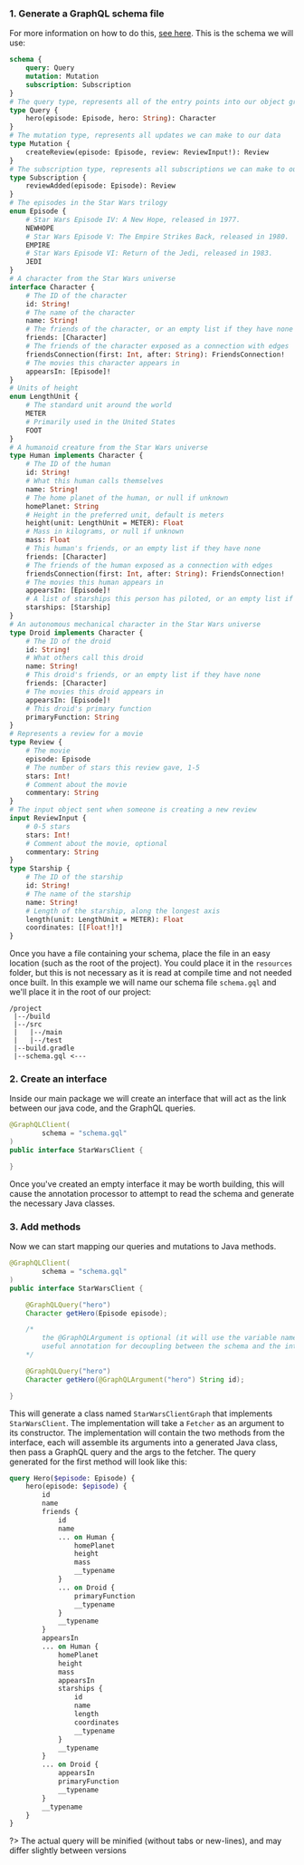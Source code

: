 
### 1. Generate a GraphQL schema file
For more information on how to do this, [see here](https://graphql.org/learn/schema/). This is the schema we will use:
```graphql
schema {
    query: Query
    mutation: Mutation
    subscription: Subscription
}
# The query type, represents all of the entry points into our object graph
type Query {
    hero(episode: Episode, hero: String): Character
}
# The mutation type, represents all updates we can make to our data
type Mutation {
    createReview(episode: Episode, review: ReviewInput!): Review
}
# The subscription type, represents all subscriptions we can make to our data
type Subscription {
    reviewAdded(episode: Episode): Review
}
# The episodes in the Star Wars trilogy
enum Episode {
    # Star Wars Episode IV: A New Hope, released in 1977.
    NEWHOPE
    # Star Wars Episode V: The Empire Strikes Back, released in 1980.
    EMPIRE
    # Star Wars Episode VI: Return of the Jedi, released in 1983.
    JEDI
}
# A character from the Star Wars universe
interface Character {
    # The ID of the character
    id: String!
    # The name of the character
    name: String!
    # The friends of the character, or an empty list if they have none
    friends: [Character]
    # The friends of the character exposed as a connection with edges
    friendsConnection(first: Int, after: String): FriendsConnection!
    # The movies this character appears in
    appearsIn: [Episode]!
}
# Units of height
enum LengthUnit {
    # The standard unit around the world
    METER
    # Primarily used in the United States
    FOOT
}
# A humanoid creature from the Star Wars universe
type Human implements Character {
    # The ID of the human
    id: String!
    # What this human calls themselves
    name: String!
    # The home planet of the human, or null if unknown
    homePlanet: String
    # Height in the preferred unit, default is meters
    height(unit: LengthUnit = METER): Float
    # Mass in kilograms, or null if unknown
    mass: Float
    # This human's friends, or an empty list if they have none
    friends: [Character]
    # The friends of the human exposed as a connection with edges
    friendsConnection(first: Int, after: String): FriendsConnection!
    # The movies this human appears in
    appearsIn: [Episode]!
    # A list of starships this person has piloted, or an empty list if none
    starships: [Starship]
}
# An autonomous mechanical character in the Star Wars universe
type Droid implements Character {
    # The ID of the droid
    id: String!
    # What others call this droid
    name: String!
    # This droid's friends, or an empty list if they have none
    friends: [Character]
    # The movies this droid appears in
    appearsIn: [Episode]!
    # This droid's primary function
    primaryFunction: String
}
# Represents a review for a movie
type Review {
    # The movie
    episode: Episode
    # The number of stars this review gave, 1-5
    stars: Int!
    # Comment about the movie
    commentary: String
}
# The input object sent when someone is creating a new review
input ReviewInput {
    # 0-5 stars
    stars: Int!
    # Comment about the movie, optional
    commentary: String
}
type Starship {
    # The ID of the starship
    id: String!
    # The name of the starship
    name: String!
    # Length of the starship, along the longest axis
    length(unit: LengthUnit = METER): Float
    coordinates: [[Float!]!]
}
```
Once you have a file containing your 
schema, place the file in an easy location (such as the root of the project). You could place it in the `resources` folder, 
but this is not necessary as it is read at compile time and not needed once built. In this example we will name our schema 
file `schema.gql` and we'll place it in the root of our project:
```
/project
 |--/build
 |--/src
 |   |--/main
 |   |--/test
 |--build.gradle
 |--schema.gql <---
```

### 2. Create an interface
Inside our main package we will create an interface that will act as the link between our java code, and the GraphQL queries.
```java
@GraphQLClient(
        schema = "schema.gql"
)
public interface StarWarsClient {

}
```
Once you've created an empty interface it may be worth building, this will cause the annotation processor to attempt to 
read the schema and generate the necessary Java classes. 
### 3. Add methods
Now we can start mapping our queries and mutations to Java methods.
```java
@GraphQLClient(
        schema = "schema.gql"
)
public interface StarWarsClient {

    @GraphQLQuery("hero")
    Character getHero(Episode episode);

    /* 
        the @GraphQLArgument is optional (it will use the variable name for the GraphQL variable), it is a
        useful annotation for decoupling between the schema and the interface
    */

    @GraphQLQuery("hero")
    Character getHero(@GraphQLArgument("hero") String id); 

}
```
This will generate a class named `StarWarsClientGraph` that implements `StarWarsClient`. The implementation will take a 
`Fetcher` as an argument to its constructor. The implementation will contain the two methods from the interface, each will 
assemble its arguments into a generated Java class, then pass a GraphQL query and the args to the fetcher. The query generated
for the first method will look like this:
```graphql
query Hero($episode: Episode) { 
    hero(episode: $episode) { 
        id 
        name 
        friends { 
            id 
            name 
            ... on Human { 
                homePlanet 
                height 
                mass 
                __typename 
            } 
            ... on Droid { 
                primaryFunction 
                __typename 
            } 
            __typename 
        } 
        appearsIn
        ... on Human { 
            homePlanet 
            height 
            mass
            appearsIn 
            starships { 
                id 
                name 
                length 
                coordinates 
                __typename 
            } 
            __typename 
        } 
        ... on Droid { 
            appearsIn 
            primaryFunction 
            __typename 
        } 
        __typename 
    } 
}
```

?> The actual query will be minified (without tabs or new-lines), and may differ slightly between versions
